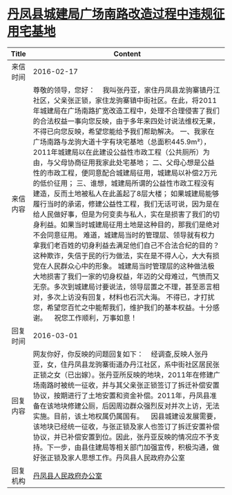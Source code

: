 # <a href="http://www.shangluo.gov.cn/zmhd/ldxxxx.jsp?urltype=leadermail.LeaderMailContentUrl&wbtreeid=1112&leadermailid=3502">丹凤县城建局广场南路改造过程中违规征用宅基地</a>
| Title |                                                                                                                                                                                                                                                                                                                   Content                                                                                                                                                                                                                                                                                                                   |
|:-----:|---------------------------------------------------------------------------------------------------------------------------------------------------------------------------------------------------------------------------------------------------------------------------------------------------------------------------------------------------------------------------------------------------------------------------------------------------------------------------------------------------------------------------------------------------------------------------------------------------------------------------------------------|
| 来信时间  | 2016-02-17                                                                                                                                                                                                                                                                                                                                                                                                                                                                                                                                                                                                                                  |
| 来信内容  | 尊敬的领导，您好：    我叫张丹亚，家住丹凤县龙驹寨镇丹江社区，父亲张正锁，家住龙驹寨镇中街社区。在此，将2011年城建局在广场南路扩宽改造工程中，处理不合理侵害了我们的合法权益一事向您反映，由于多年来四处讨说法维权无果，不得已向您反映，希望您能给予我们帮助解决。 一、我家在广场南路与龙驹大道十字有块宅基地（总面积445.9m²），2011年城建局以在此建设公益性市政工程（公共厕所）为由，与父母协商征用我家此处宅基地； 二、父母心想是公益性的市政工程，便同意配合城建局征用，城建局以补偿2万元的低价征用； 三、谁想，城建局所谓的公益性市政工程没有建造，反而土地被私人在此盖起了8层大楼； 如果城建局能够履行当时的承诺，修建公益性工程，我们无话可说，因为是在给人民做好事，但是为何变卖与私人，实在是损害了我们的切身利益。如果当时城建局征用土地是这种目的，那我们是绝对不会同意征用。 难道，城建局当时的管理层、领导就有权力拿我们老百姓的切身利益去满足他们自己不合法合纪的目的？这种欺诈，失信于民的行为做法，实在是不得人心，大大有损党在人民群众心中的形象。 城建局当时管理层的这种做法极大地损害了我们一家的切身权益，年迈的父母难过，气愤而又无奈。多次到城建局讨要说法，领导层置之不理，甚至恶言相对，多次上访没有回复，材料也石沉大海。 不得已，才打扰您，希望您百忙之中能帮我们，维护我们的基本权益。十分感谢。    祝您工作顺利，万事如意！ |
| 回复时间  | 2016-03-01                                                                                                                                                                                                                                                                                                                                                                                                                                                                                                                                                                                                                                  |
| 回复内容  | 网友你好，你反映的问题回复如下：    经调查,反映人张丹亚，女，住丹凤县龙驹寨街道办丹江社区，系中街社区居民张正锁之女（已出嫁）。张丹亚所反映的地块，2011年在修建广场南路时被统一征收，并与其父亲张正锁签订了拆迁补偿安置协议，按期进行了土地安置和资金补偿。2011年，丹凤县准备在该地块修建公厕，后因周边群众强烈反对并次上访，无法实施。目前，该土地权属仍属国有。    因县城建设发展需要，该地块已经统一征收，与张正锁及家人也签订了拆迁安置补偿协议，并已补偿安置到位。因此，张丹亚反映的情况应不予支持。下一步，由县住建局等相关部门加强宣传，积极沟通，做好张正锁及家人思想工作。丹凤县人民政府办公室                                                                                                                                                                                                                                                                                                                                |
| 回复机构  | <a href="../../categories/agencies/丹凤县人民政府办公室.md">丹凤县人民政府办公室</a>                                                                                                                                                                                                                                                                                                                                                                                                                                                                                                                                                                            |